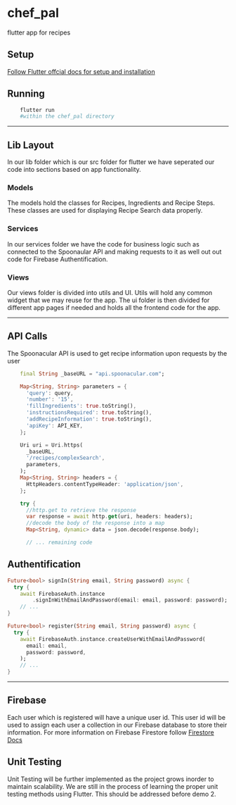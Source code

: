 # chef_pal

flutter app for recipes

## Setup

<a href="https://flutter.dev/docs">Follow Flutter offcial docs for setup and installation</a>

## Running


```bash
    flutter run
    #within the chef_pal directory
```

---

## Lib Layout

In our lib folder which is our src folder for flutter we have seperated our code into sections based on app functionality.

### Models

The models hold the classes for Recipes, Ingredients and Recipe Steps. These classes are used for displaying Recipe Search data properly.

### Services

In our services folder we have the code for business logic such as connected to the Spoonaular API and making requests to it as well out out code for Firebase Authentification.

### Views

Our views folder is divided into utils and UI. Utils will hold any common widget that we may reuse for the app. The ui folder is then divided for different app pages if needed and holds all the frontend code for the app.

---

## API Calls

The Spoonacular API is used to get recipe information upon requests by the user

```dart
    final String _baseURL = "api.spoonacular.com";

    Map<String, String> parameters = {
      'query': query,
      'number': '15',
      'fillIngredients': true.toString(),
      'instructionsRequired': true.toString(),
      'addRecipeInformation': true.toString(),
      'apiKey': API_KEY,
    };

    Uri uri = Uri.https(
      _baseURL,
      '/recipes/complexSearch',
      parameters,
    );
    Map<String, String> headers = {
      HttpHeaders.contentTypeHeader: 'application/json',
    };

    try {
      //http.get to retrieve the response
      var response = await http.get(uri, headers: headers);
      //decode the body of the response into a map
      Map<String, dynamic> data = json.decode(response.body);

      // ... remaining code
```

## Authentification

```dart
Future<bool> signIn(String email, String password) async {
  try {
    await FirebaseAuth.instance
        .signInWithEmailAndPassword(email: email, password: password);
    // ...
}

Future<bool> register(String email, String password) async {
  try {
    await FirebaseAuth.instance.createUserWithEmailAndPassword(
      email: email,
      password: password,
    );
    // ...
}
```

---

## Firebase

Each user which is registered will have a unique user id. This user id will be used to assign each user a collection in our Firebase database to store their information. For more information on Firebase Firestore follow <a href="https://firebase.google.com/docs/firestore">Firestore Docs</a>

## Unit Testing

Unit Testing will be further implemented as the project grows inorder to maintain scalability. We are still in the process of learning the proper unit testing methods using Flutter. This should be addressed before demo 2.
